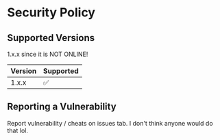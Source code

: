 # Security Policy

## Supported Versions

1.x.x since it is NOT ONLINE!

| Version | Supported          |
| ------- | ------------------ |
| 1.x.x   | :white_check_mark: |


## Reporting a Vulnerability

Report vulnerability / cheats on issues tab. I don't think anyone would do that lol.
